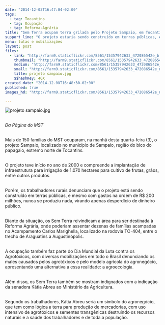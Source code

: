 ```yaml
---
date: "2014-12-03T16:47:04-02:00"
tags:
  - tag: Tocantins
  - tag: Ocupação
  - tag: Reforma-Agrária
title: "Sem Terra ocupam terra grilada pelo Projeto Sampaio, em Tocantis"
support_line: "O projeto estaria sendo construído em terras públicas, e já tiveram gastos de R$ 200 milhões."
menu: lutas e mobilizações
layout: post
files:
  - link: "http://farm9.staticflickr.com/8561/15357942633_472086542e_b.jpg"
    thumbnail: "http://farm9.staticflickr.com/8561/15357942633_472086542e_t.jpg"
    medium: "http://farm9.staticflickr.com/8561/15357942633_472086542e_z.jpg"
    small: "http://farm9.staticflickr.com/8561/15357942633_472086542e_n.jpg"
    title: projeto sampaio.jpg
    $$hashKey: 40X
created_date: "2014-12-08T16:48:30-02:00"
published: true
images_hd: "http://farm9.staticflickr.com/8561/15357942633_472086542e_n.jpg"

---
```

<p><img alt="projeto sampaio.jpg" src="http://farm9.staticflickr.com/8561/15357942633_472086542e_b.jpg" /></p>

<p><br />
<em>Da P&aacute;gina do MST</em></p>

<p><br />
Mais de 150 fam&iacute;lias do MST ocuparam, na manh&atilde; desta quarta-feira (3), o projeto Sampaio, localizado no munic&iacute;pio de Sampaio, regi&atilde;o do bico do papagaio, extremo norte de Tocantins.</p>

<p><br />
O projeto teve in&iacute;cio no ano de 2000 e compreende a implanta&ccedil;&atilde;o de infraestrutura para irriga&ccedil;&atilde;o de 1.070 hectares para cultivo de frutas, gr&atilde;os, entre outros produtos.</p>

<p><br />
Por&eacute;m, os trabalhadores rurais denunciam que o projeto est&aacute; sendo constru&iacute;do em terras p&uacute;blicas, e mesmo com gastos na ordem de R$ 200 milh&otilde;es, nunca se produziu nada, virando apenas desperd&iacute;cio de dinheiro p&uacute;blico.&nbsp;</p>

<p><br />
Diante da situa&ccedil;&atilde;o, os Sem Terra reivindicam a &aacute;rea para ser destinada &agrave; Reforma Agr&aacute;ria, onde poderiam assentar dezenas de fam&iacute;lias acampadas no Acampamento Carlos Marighella, localizado na rodovia TO-404, entre o trecho de Araguatins a Augustin&oacute;polis.&nbsp;</p>

<p><br />
A ocupa&ccedil;&atilde;o tamb&eacute;m faz parte do Dia Mundial da Luta contra os Agrot&oacute;xicos, com diversas mobiliza&ccedil;&otilde;es em todo o Brasil denunciando os males causados pelos agrot&oacute;xicos e pelo modelo agr&iacute;cola do agroneg&oacute;cio, apresentando uma alternativa a essa realidade: a agroecologia.</p>

<p><br />
Al&eacute;m disso, os Sem Terra tamb&eacute;m se mostram indignados com a indica&ccedil;&atilde;o da senadora K&aacute;tia Abreu ao Minist&eacute;rio da Agricultura.&nbsp;</p>

<p><br />
Segundo os trabalhadores, K&aacute;tia Abreu seria um s&iacute;mbolo do agroneg&oacute;cio, que tem como l&oacute;gica a terra para produ&ccedil;&atilde;o de mercadorias, com uso intensivo de agrot&oacute;xicos e sementes transg&ecirc;nicas destruindo os recursos naturais e a sa&uacute;de dos trabalhadores e de toda a popula&ccedil;&atilde;o.&nbsp;</p>

